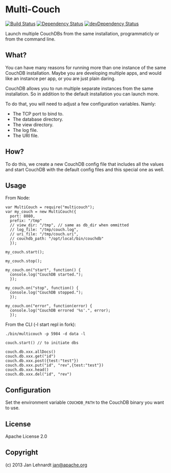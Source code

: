 # Multi-Couch
[![Build Status](https://travis-ci.org/hoodiehq/node-multicouch.svg)](https://travis-ci.org/hoodiehq/node-multicouch)
[![Dependency Status](https://david-dm.org/hoodiehq/node-multicouch.svg)](https://david-dm.org/hoodiehq/node-multicouch)
[![devDependency Status](https://david-dm.org/hoodiehq/node-multicouch/dev-status.svg)](https://david-dm.org/hoodiehq/hoodie-server#info=devDependencies)

Launch multiple CouchDBs from the same installation, programmaticly 
or from the command line.


## What?

You can have many reasons for running more than one instance of the same CouchDB installation. Maybe you are developing multiple apps, and would like an instance per app, or you are just plain daring.

CouchDB allows you to run multiple separate instances from the same installation. So in addition to the default installation you can launch more.

To do that, you will need to adjust a few configuration variables. Namly:

 * The TCP port to bind to.
 * The database directory.
 * The view directory.
 * The log file.
 * The URI file.


## How?

To do this, we create a new CouchDB config file that includes all the values and start CouchDB with the default config files and this special one as well.


## Usage

From Node:

    var MultiCouch = require("multicouch");
    var my_couch = new MultiCouch({
      port: 8080,
      prefix: "/tmp"
      // view_dir: "/tmp", // same as db_dir when ommitted
      // log_file: "/tmp/couch.log",
      // uri_file: "/tmp/couch.uri",
      // couchdb_path: "/opt/local/bin/couchdb"
      });
    
    my_couch.start();

    my_couch.stop();

    my_couch.on("start", function() {
      console.log("CouchDB started.");
      });

    my_couch.on("stop", function() {
      console.log("CouchDB stopped.");
      });

    my_couch.on("error", function(error) {
      console.log("CouchDB errored '%s'.", error);
      });


From the CLI (-l start repl in fork):

    ./bin/multicouch -p 5984 -d data -l
    
    couch.start() // to initiate dbs

    couch.db.xxx.allDocs()
    couch.db.xxx.get("id")
    couch.db.xxx.post({test:"test"})
    couch.db.xxx.put("id", "rev",{test:"test"})
    couch.db.xxx.head()
    couch.db.xxx.del("id", "rev")

## Configuration

Set the environment variable `COUCHDB_PATH` to the CouchDB
binary you want to use.


## License

Apache License 2.0


## Copyright

(c) 2013 Jan Lehnardt <jan@apache.org>
